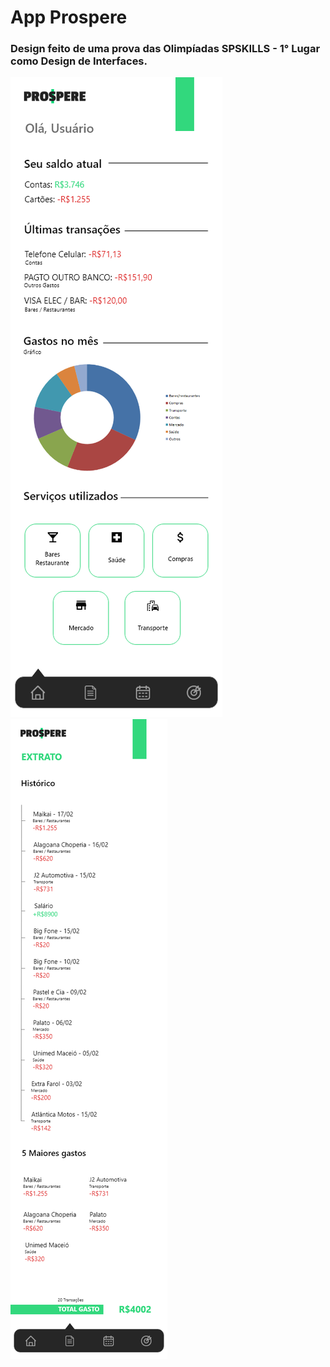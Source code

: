 # App Prospere
### Design feito de uma prova das Olimpíadas SPSKILLS - 1° Lugar como Design de Interfaces.
<img src="app_prospere_1.png">
<img src="app_prospere_2.png">
